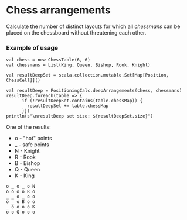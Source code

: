 # Chess arrangements
Calculate the number of distinct layouts for which all _chessmans_ can be placed on the chessboard without threatening each other.

### Example of usage
```
val chess = new ChessTable(6, 6)
val chessmans = List(King, Queen, Bishop, Rook, Knight)

val resultDeepSet = scala.collection.mutable.Set[Map[Position, ChessCell]]()

val resultDeep = PositioningCalc.deepArrangements(chess, chessmans)
resultDeep.foreach(table => {
      if (!resultDeepSet.contains(table.chessMap)) {
        resultDeepSet += table.chessMap
      }})
println(s"\nresultDeep set size: ${resultDeepSet.size}")
```
One of the results:
* o - "hot" points
* _ - safe points
* N - Knight
* R - Rook
* B - Bishop
* Q - Queen
* K - King
```
o _ o _ o N
o o o o R o
_ _ o _ o o
o _ o B o o
_ o o o o K
o o Q o o o
```
